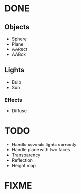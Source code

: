 # DONE

## Objects

- Sphere
- Plane
- AARect
- AABox

## Lights

- Bulb
- Sun

### Effects

- Diffuse

# TODO

- Handle severals lights correctly
- Handle plane with two faces
- Transparency
- Reflection
- Height map

# FIXME
